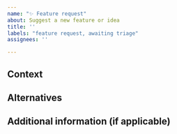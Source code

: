 ```yaml
---
name: "✨ Feature request"
about: Suggest a new feature or idea
title: ''
labels: "feature request, awaiting triage"
assignees: ''

---
```


<!--
  Please fill in as much of the template below as you’re able to. If you're unsure whether the issue already exists or how to fill in the template, open an issue anyway. Our team will help you to complete the rest.

  Your issue might already exist. If so, add a comment to the existing issue instead of creating a new one. You can find existing issues here:
  - the community backlog: https://hmlr-design-system-staging.herokuapp.com/community/backlog/
  - an existing Github issue: https://github.com/LandRegistry/hmlr-design-system-2/issues

  If you are proposing a new component or pattern, please follow the instructions here: https://hmlr-design-system-staging.herokuapp.com/community/propose-a-component-or-pattern/
-->

## Context
<!-- What are you trying to do? Is this something you think should behave differently, or something that you currently cannot do? Is this related to an existing issue/bug? -->

## Alternatives
<!-- Are you currently using a workaround / alternative solution instead? -->

## Additional information (if applicable)
<!-- What evidence do you have that this meets the needs of users? It’s useful for us to know of any user research/testing you’ve done with this feature. -->
